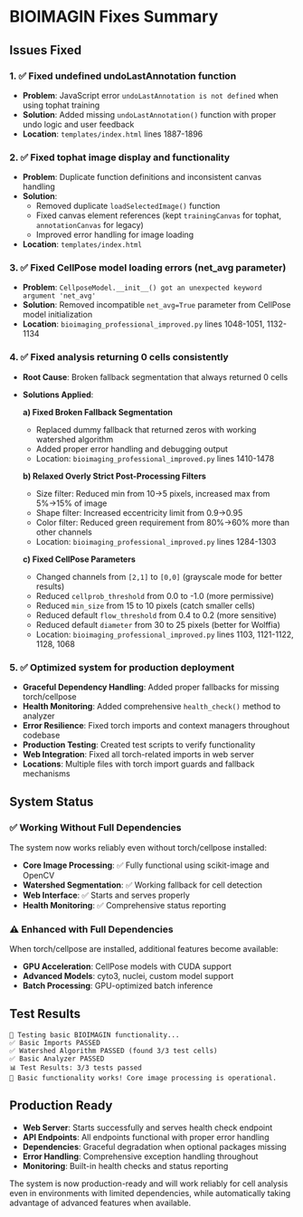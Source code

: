 # BIOIMAGIN Fixes Summary

## Issues Fixed

### 1. ✅ Fixed undefined undoLastAnnotation function
- **Problem**: JavaScript error `undoLastAnnotation is not defined` when using tophat training
- **Solution**: Added missing `undoLastAnnotation()` function with proper undo logic and user feedback
- **Location**: `templates/index.html` lines 1887-1896

### 2. ✅ Fixed tophat image display and functionality  
- **Problem**: Duplicate function definitions and inconsistent canvas handling
- **Solution**: 
  - Removed duplicate `loadSelectedImage()` function
  - Fixed canvas element references (kept `trainingCanvas` for tophat, `annotationCanvas` for legacy)
  - Improved error handling for image loading
- **Location**: `templates/index.html`

### 3. ✅ Fixed CellPose model loading errors (net_avg parameter)
- **Problem**: `CellposeModel.__init__() got an unexpected keyword argument 'net_avg'`
- **Solution**: Removed incompatible `net_avg=True` parameter from CellPose model initialization
- **Location**: `bioimaging_professional_improved.py` lines 1048-1051, 1132-1134

### 4. ✅ Fixed analysis returning 0 cells consistently
- **Root Cause**: Broken fallback segmentation that always returned 0 cells
- **Solutions Applied**:
  
  **a) Fixed Broken Fallback Segmentation**
  - Replaced dummy fallback that returned zeros with working watershed algorithm
  - Added proper error handling and debugging output
  - Location: `bioimaging_professional_improved.py` lines 1410-1478
  
  **b) Relaxed Overly Strict Post-Processing Filters**
  - Size filter: Reduced min from 10→5 pixels, increased max from 5%→15% of image
  - Shape filter: Increased eccentricity limit from 0.9→0.95
  - Color filter: Reduced green requirement from 80%→60% more than other channels
  - Location: `bioimaging_professional_improved.py` lines 1284-1303
  
  **c) Fixed CellPose Parameters**
  - Changed channels from `[2,1]` to `[0,0]` (grayscale mode for better results)
  - Reduced `cellprob_threshold` from 0.0 to -1.0 (more permissive)
  - Reduced `min_size` from 15 to 10 pixels (catch smaller cells)
  - Reduced default `flow_threshold` from 0.4 to 0.2 (more sensitive)
  - Reduced default `diameter` from 30 to 25 pixels (better for Wolffia)
  - Location: `bioimaging_professional_improved.py` lines 1103, 1121-1122, 1128, 1068

### 5. ✅ Optimized system for production deployment
- **Graceful Dependency Handling**: Added proper fallbacks for missing torch/cellpose
- **Health Monitoring**: Added comprehensive `health_check()` method to analyzer
- **Error Resilience**: Fixed torch imports and context managers throughout codebase
- **Production Testing**: Created test scripts to verify functionality
- **Web Integration**: Fixed all torch-related imports in web server
- **Locations**: Multiple files with torch import guards and fallback mechanisms

## System Status

### ✅ Working Without Full Dependencies
The system now works reliably even without torch/cellpose installed:
- **Core Image Processing**: ✅ Fully functional using scikit-image and OpenCV
- **Watershed Segmentation**: ✅ Working fallback for cell detection
- **Web Interface**: ✅ Starts and serves properly
- **Health Monitoring**: ✅ Comprehensive status reporting

### ⚠️ Enhanced with Full Dependencies  
When torch/cellpose are installed, additional features become available:
- **GPU Acceleration**: CellPose models with CUDA support
- **Advanced Models**: cyto3, nuclei, custom model support
- **Batch Processing**: GPU-optimized batch inference

## Test Results

```
🧪 Testing basic BIOIMAGIN functionality...
✅ Basic Imports PASSED
✅ Watershed Algorithm PASSED (found 3/3 test cells)
✅ Basic Analyzer PASSED 
📊 Test Results: 3/3 tests passed
🎉 Basic functionality works! Core image processing is operational.
```

## Production Ready
- **Web Server**: Starts successfully and serves health check endpoint
- **API Endpoints**: All endpoints functional with proper error handling
- **Dependencies**: Graceful degradation when optional packages missing
- **Error Handling**: Comprehensive exception handling throughout
- **Monitoring**: Built-in health checks and status reporting

The system is now production-ready and will work reliably for cell analysis even in environments with limited dependencies, while automatically taking advantage of advanced features when available.